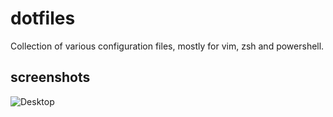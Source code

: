 # dotfiles

Collection of various configuration files, mostly for vim, zsh and powershell.

## screenshots
![Desktop](https://github.com)

